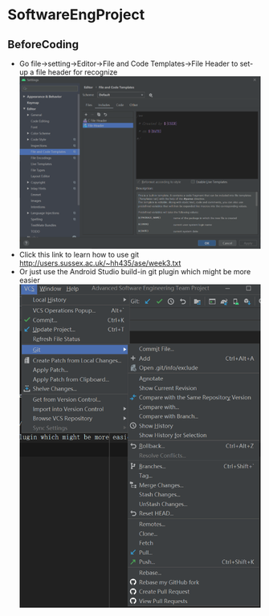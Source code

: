 # SoftwareEngProject

## BeforeCoding

* Go file->setting->Editor->File and Code Templates->File Header to set-up a file header for recognize
![setting.png](https://github.com/BaptisteGroupProject/SoftwareEngProject/blob/main/imgs/setting.png)
* Click this link to learn how to use git http://users.sussex.ac.uk/~hh435/ase/week3.txt
* Or just use the Android Studio build-in git plugin which might be more easier
![git.png](https://github.com/BaptisteGroupProject/SoftwareEngProject/blob/main/imgs/git.png)
